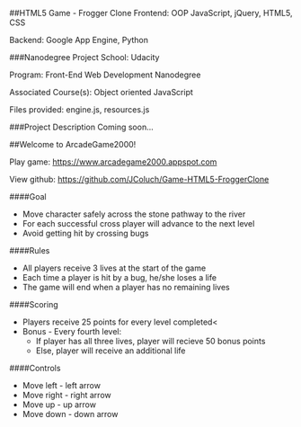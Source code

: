 ##HTML5 Game - Frogger Clone
Frontend: OOP JavaScript, jQuery, HTML5, CSS

Backend: Google App Engine, Python

###Nanodegree Project
School: Udacity

Program: Front-End Web Development Nanodegree

Associated Course(s): Object oriented JavaScript

Files provided: engine.js, resources.js

###Project Description
Coming soon...

##Welcome to ArcadeGame2000!

Play game: https://www.arcadegame2000.appspot.com

View github: https://github.com/JColuch/Game-HTML5-FroggerClone

####Goal
* Move character safely across the stone pathway to the river
* For each successful cross player will advance to the next level
* Avoid getting hit by crossing bugs

####Rules
* All players receive 3 lives at the start of the game
* Each time a player is hit by a bug, he/she loses a life
* The game will end when a player has no remaining lives

####Scoring
* Players receive 25 points for every level completed<
* Bonus - Every fourth level:
  * If player has all three lives, player will recieve 50 bonus points
  * Else, player will receive an additional life

####Controls
* Move left - left arrow
* Move right - right arrow
* Move up - up arrow
* Move down - down arrow
